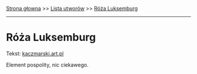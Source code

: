 [Strona głowna](../index.md) >> [Lista utworów](../list.md) >> [Róża Luksemburg](532.md)

---

# Róża Luksemburg

Tekst: [kaczmarski.art.pl](https://www.kaczmarski.art.pl/tworczosc/wiersze/roza-luksemburg/)

Element pospolity, nic ciekawego.
